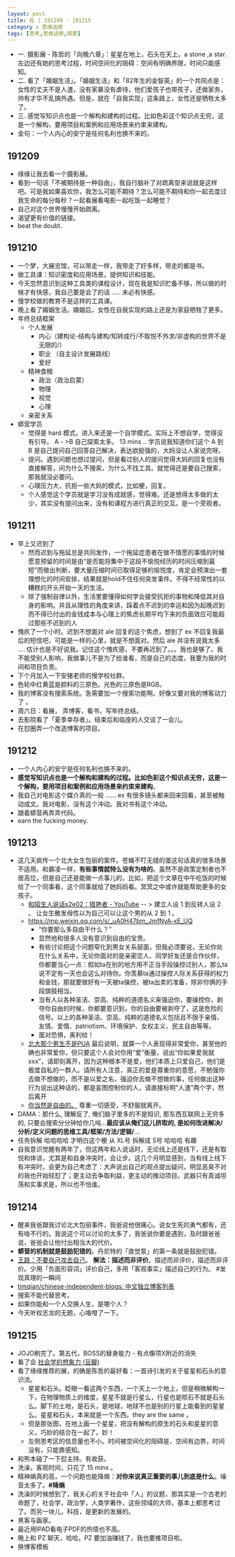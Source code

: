 ```yaml
---
layout: post
title: 在 | 191209 - 191215
category : 思维话痨
tags: [思考,思维话痨,周更]
---
```


- 一. 摄影展 - 陈哲的「向晚六章」：星星在地上，石头在天上。a stone ,a star.左边还有她的思考过程，时间空间化的阻碍：空间有明确界限，时间只能感知。
- 二. 看了「婚姻生活」。「婚姻生活」和「82年生的金智英」的一个共同点是：女性的丈夫不是人渣，没有家暴没有虐待，他们爱孩子也带孩子，还做家务，帅有才华不乱搞外遇。但是，就在「自我实现」这条路上，女性还是牺牲太多了。
- 三. 感觉写知识点也是一个解构和建构的过程。比如色彩这个知识点无穷，这是一个解构，要用项目和案例和应用场景来约束来建构。
- 金句：一个人内心的安宁是任何名利也换不来的。

## 191209
  - 缘缘让我去看一个摄影展。
  - 看到一句话「不被期待是一种自由」，我自行脑补了对疏离型来说就是这样吧。可是我如果喜欢你，我怎么可能不期待？怎么可能不期待和你一起去度过我生命的每分每秒？一起看展看电影一起吃饭一起睡觉？
  - 自己对这个世界慢慢开始疏离。
  - 渴望更有价值的链接。
  - beat the doubt.
  
## 191210
  - 一个梦，大展览馆，可以带走一样，我带走了好多样，带走的都是书。
  - 做工具课：知识密度和应用场景。提供知识和技能。
  - 今天忽然意识到这种工具类的课程设计，现在我是知识贮备不够，所以做的时候才有快感，我自己要是会了的话 ..... 未必有快感。
  - 慢学校做的教育不是这样的工具课。
  - 晚上看了婚姻生活。婚姻后，女性在自我实现的路上还是为家庭牺牲了更多。
  - 年终总结框架
    - 个人发展
      - 内心（建构论-结构与建构/知转成行/不取悦不外求/非虚构的世界不是无限的/）
      - 职业 （自主设计发展路线）
      - 爱好
    - 精神食粮
      - 政治（政治启蒙）
      - 物理
      - 视觉
      - 心理
    - 亲密关系
  - 蟒营学员
    - 觉得是 hard 模式，进入来还是一个自学模式。实际上不想自学，觉得没有引导。 A - >B 自己探索太多。 13 mins .. 学员说我知道你们这个 A 到 B 是自己提问自己回答自己解决，表达欲挺强的，大妈没让人家说完呀。
    - 提问。遇到问题也想过提问，但是看过别人的提问觉得大妈的回复也没有直接解答，问为什么不搜索，为什么不找工具。就觉得还是要自己搜索，那我就没必要问。
    - 心理压力大，抗拒一些大妈的模式，比如梗，回复。
    - 个人感觉这个学员就是学习没有成就感，觉得难。还是想得太多做的太少，其实没有提问出来，没有和课程方进行真正的交互。是一个旁观者。
    
## 191211
  - 早上又迟到了
    - 然而迟到与拖延总是共同发作，一个拖延症患者在做不情愿的事情的时候愿意预留的时间是由“是否能将集中于这段不愉悦经历的时间压缩到最短”而做出判断，要大量压缩时间已取得足够的愉悦度，肯定会预演出一套理想化的时间安排，结果就是hold不住任何突发事件。不得不经常性的以糟糕的开头开始一天的生活。
    - 除了强制自律以外，生活里要懂得如何学会接受抗拒的事物和降低其对自身的影响。并且从理性的角度来讲，踩着点不迟到的幸运和因为起晚迟到而不得已付出的金钱成本与心理上的焦虑长期平均下来的负面效应可能超过那些不迟到的人
  - 愧疚了一个小时。迟到不想面对 ale 回复的这个焦虑，想到了 ex 不回复我最后的短信吧，可能是一样的心里，就是不想面对。然后 ale 并没有说我太多 .... 估计也是不好说我。记住这个愧疚感，不要再迟到了。。。我也是够了。我不能受别人影响，我做事儿不是为了给谁看，而是自己的态度。我要为我的时间和项目负责。
  - 下个月加入一下安猪老师的慢学校社群。
  - 色轮中红黄蓝是颜料的三原色。光色的三原色是RGB。
  - 我的博客没有搜索系统。急需要加一个搜索功能啊。好像又要对我的博客动刀了 。
  - 周六日：看展， 弄博客，看书，写年终总结。 
  - 去影院看了「夏季幸存者」。结束后和临座的人交谈了一会儿。
  - 在怼圈弄一个改造博客的项目。
  
## 191212
  - 一个人内心的安宁是任何名利也换不来的。
  - **感觉写知识点也是一个解构和建构的过程。比如色彩这个知识点无穷，这是一个解构，要用项目和案例和应用场景来约束来建构**。
  - 我自己对电影这个媒介真的一般 ...... ex 有很多镜头都来回来回看，甚至被触动成文。我对电影，没有这个冲动。我对书有这个冲动。
  - 跟着蟒营再弄弄代码。
  - earn the fucking money.
  
## 191213
  - 这几天疯传一个北大女生包丽的案件。苍蝇不叮无缝的蛋这句话真的很多场景不适用。和霸凌一样，**有些事情就特么没有为啥的**。虽然不是政策定制者也不居高位，但是自己还是能做一点事儿的，比如，把这个文章在中午吃饭的时候给了一个同事看，这个同事就给了她妈妈看。冥冥之中或许就能帮助更多的女孩子。
    - [和陌生人说话s2e02：猎艳者 - YouTube](https://www.youtube.com/watch?v=oS_U7qKHK7c)  -- > 建立人设 1 到反转人设 2 。 让女生散发母性以为自己可以让这个男的从 2 到 1 。
    - https://mp.weixin.qq.com/s/_uA0H47bm_JmfNyA-xE_UQ
      - “你要那么多自由干什么？”
      - 显然他和很多人没有意识到自由的宝贵。
      - 有些讨论把这个问题窄化到男女关系层面，但我必须要说，无论你处在什么关系中，无论你面对的是亲密恋人、同学好友还是合作伙伴，你都要当心一点：假如ta在别的地方用不正当手段操控过别人，那么ta说不定有一天也会这么对待你。你羡慕ta通过操控人际关系获得的权力和金钱，那就要做好有一天被ta操控，被ta出卖的准备，除非你俩的手段旗鼓相当。
      - 当有人以各种圣洁、崇高、纯粹的道德名义来强迫你，要操控你，剥夺你自由的时候，你都要意识到，你的自由要被剥夺了，这是危险的信号。以上的各种圣洁、崇高、纯粹的道德名义包括且不限于亲情、友情、爱情、patriotism、环境保护、女权主义、民主自由等等。
      - 面对恐惧，奥利给！
    - [北大那个男生不是PUA](https://www.douban.com/group/topic/160681759/) 最后说明，就算一个人表现得非常爱你，甚至他的确也非常爱你，但只要这个人会对你用“爱”衡量，说出“你如果爱我就xxx”，请即刻离开，因为这种根本不是爱，他们本质上只爱自己，他们是极度自私的一群人。请所有人注意，真正的爱是尊重你的意愿，不勉强你去做不想做的，而不是以爱之名，强迫你去做不想做的事，任何做出这种行为说出这种话的，都是妄图控制你的人，请直接标明“人渣”两个字，然后离开
    - [你当然是自由的。](https://mp.weixin.qq.com/s/7izlfyxc0NDaxgefNbJtnw) 尊重一切感受，不舒服就离开。
  - DAMA：那什么, 理解反了, 俺们脑子里多的不是知识, 那东西互联网上无穷多的, 只要会搜索分分钟给你几吨...**最应该从俺们这儿挤取的, 是如何改进解决/分析/定义问题的思维工具/框架/方法/逻辑/**...
  - 任务拆解 哈哈哈哈 才明白这个梗 从 XL号 拆解成 S号  哈哈哈 有趣
  - 自我意识觉醒有两年了，但这两年和人说话时，无论线上还是线下，还是有取悦和体谅，尤其是和自身冲突时，会让步。这几个月明显感到，当有线上线下有冲突时，会更为自己考虑了：大声说出自己的观点提出疑问，明显恶臭不对的我也开始轻怼了；更主动去争取利益，更主动的推动项目。武器只有真诚坦荡和实事求是，所以也不怕谁。
  
## 191214
  - 醒来我爸跟我讨论北大包丽事件，我爸说他很痛心。说女生死的勇气都有，还有啥不行的。我说这个可以讨论的太多了，我爸说你要是遇到，及时跟爸爸说，爸爸会让他付出相当大的代价。
  - **蟒营的机制就是鼓励犯错的**。丹尼特的「直觉泵」的第一条就是鼓励犯错。
  - [王路：不要自己攻击自己](https://www.douban.com/note/745400650/?dt_platform=com.douban.activity.wechat_friends&dt_dapp=1)。 **解法：描述而非评价**。描述而非评价，描述而非评价。少用「负面形容词」评价自己，多用「客观事实」描述自己的行为。 #发现真理的一瞬间 
  - [timqian/chinese-independent-blogs: 中文独立博客列表](https://github.com/timqian/chinese-independent-blogs)
  - 搜索不能代替思考。
  - 如果你能和一个人交换人生，是哪个人？
  - 今天听权志龙的无题，心咯噔了一下。 
  
## 191215
  - JOJO刷完了。第五代，BOSS的替身能力 - 有点像项X附近的消失
  - 看了会 [社会学的想象力 (豆瓣)](https://book.douban.com/subject/26874446/)
  - 看了缘缘推荐的展，的确是陈哲的最好看：一首诗引发的关于星星和石头的意识流。
    - 星星和石头。眨眼一看这两个东西，一个天上一个地上，但是稍微解构一下，在物理物质上的维度，星星不就是行星么，行星也是陨石不就是石头么。脚下的土地，是石头，是地球，地球不也是别的行星上能看到的星星么。星星和石头，本来就是一个东西。they are the same 。
    - 但是那张图，在地上画一个星星，把没有解构的原生的石头和星星的意义，巧妙的结合在一起了。妙！
    - 左侧思考区的信息量也不小。时间被空间化的阻碍是，空间有边界，时间没有，只能靠感知。
  - 和熊本碰了一下怼主持。有收获。
  - 洗澡，客观时间，只花了 15  mins 。
  - 精神熵真的高，一个问题也能降熵：**对你来说真正重要的事儿到底是什么**。噪音太多了。**#降熵**
  - 洗澡的时候想到了，我关心的关于社会中「人」的议题，那其实是一个古老的命题了，社会学，政治学，人类学著作，这些领域的大师，基本上都思考过了。而另一块儿，科技，是更新的发展的。
  - 黑客与画家。
  - 最近用IPAD看电子PDF的热情也不高。
  - 晚上和 PZ 聊天，哈哈，PZ 要加油赚钱了，我也要推项目啦。
- 换博客模板
 
